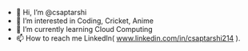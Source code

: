 - 👋 Hi, I’m @csaptarshi
- 👀 I’m interested in Coding, Cricket, Anime
- 🌱 I’m currently learning Cloud Computing
- 📫 How to reach me LinkedIn( www.linkedin.com/in/csaptarshi214 ).

<!---
csaptarshi/csaptarshi is a ✨ special ✨ repository because its `README.md` (this file) appears on your GitHub profile.
You can click the Preview link to take a look at your changes.
--->
